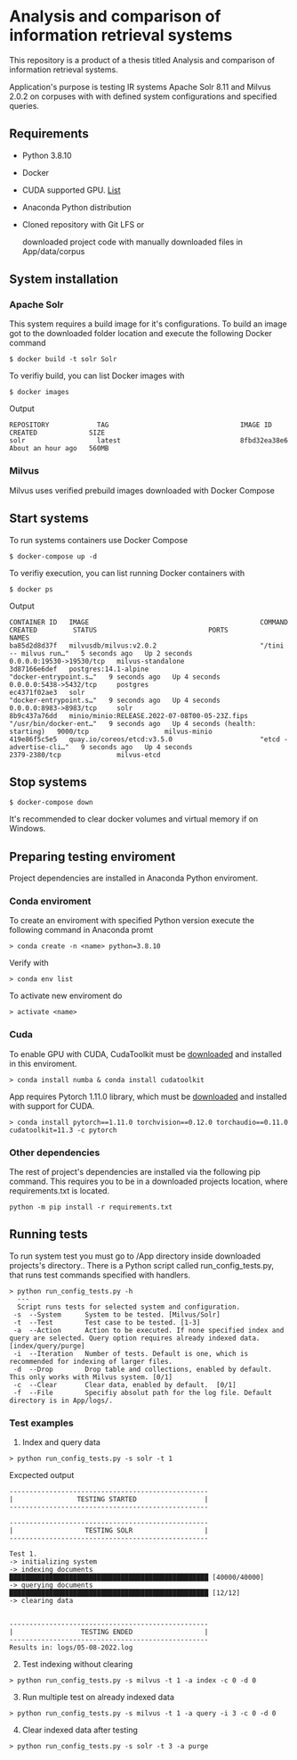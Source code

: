 # Analysis and comparison of information retrieval systems

This repository is a product of a thesis titled Analysis and comparison of information retrieval systems.

Application's purpose is testing IR systems Apache Solr 8.11 and Milvus 2.0.2 on corpuses with with defined system configurations and specified queries.

## Requirements
- Python 3.8.10
- Docker 
- CUDA supported GPU. [List](https://developer.nvidia.com/cuda-gpus)
- Anaconda Python distribution
- Cloned repository with Git LFS or
 
  downloaded project code with manually downloaded files in App/data/corpus


## System installation

### Apache Solr
This system requires a build image for it's configurations. To build an image
got to the downloaded folder location and execute the following Docker command

```
$ docker build -t solr Solr
```

To verifiy build, you can list Docker images with 

```
$ docker images
```
Output

```
REPOSITORY            TAG                                 IMAGE ID       CREATED             SIZE
solr                  latest                              8fbd32ea38e6   About an hour ago   560MB
```
### Milvus
Milvus uses verified prebuild images downloaded with Docker Compose

## Start systems
To run systems containers use Docker Compose
```
$ docker-compose up -d
```
To verifiy execution, you can list running Docker containers with 

```
$ docker ps
```
Output 
```
CONTAINER ID   IMAGE                                           COMMAND                  CREATED         STATUS                            PORTS                      NAMES
ba85d2d8d37f   milvusdb/milvus:v2.0.2                          "/tini -- milvus run…"   5 seconds ago   Up 2 seconds                      0.0.0.0:19530->19530/tcp   milvus-standalone
3d87166e6def   postgres:14.1-alpine                            "docker-entrypoint.s…"   9 seconds ago   Up 4 seconds                      0.0.0.0:5438->5432/tcp     postgres
ec4371f02ae3   solr                                            "docker-entrypoint.s…"   9 seconds ago   Up 4 seconds                      0.0.0.0:8983->8983/tcp     solr
8b9c437a76dd   minio/minio:RELEASE.2022-07-08T00-05-23Z.fips   "/usr/bin/docker-ent…"   9 seconds ago   Up 4 seconds (health: starting)   9000/tcp                   milvus-minio
419e86f5c5e5   quay.io/coreos/etcd:v3.5.0                      "etcd -advertise-cli…"   9 seconds ago   Up 4 seconds                      2379-2380/tcp              milvus-etcd
```
## Stop systems 
```
$ docker-compose down
```
It's recommended to clear docker volumes and virtual memory if on Windows.

## Preparing testing enviroment
Project dependencies are  installed in Anaconda Python enviroment.

### Conda enviroment
To create an enviroment with specified Python version execute the following command in Anaconda promt
```
> conda create -n <name> python=3.8.10
```
Verify with 
```
> conda env list
```
To activate new enviroment do
```
> activate <name>
```

### Cuda
To enable GPU with CUDA, CudaToolkit must be [downloaded](https://developer.nvidia.com/cuda-11-3-1-download-archive) and installed in this enviroment.
```
> conda install numba & conda install cudatoolkit
```

App requires Pytorch 1.11.0 library, which must be [downloaded](https://pytorch.org/get-started/locally/) and installed with support for CUDA.
```
> conda install pytorch==1.11.0 torchvision==0.12.0 torchaudio==0.11.0 cudatoolkit=11.3 -c pytorch
```
### Other dependencies
The rest of project's dependencies are installed via the following pip command. This requires you to be in a downloaded projects location, where requirements.txt is located.
```
python -m pip install -r requirements.txt
```

## Running tests
To run system test you must go to /App directory inside downloaded projects's directory.. There is a Python script called run_config_tests.py, that runs test commands specified with handlers. 
```
> python run_config_tests.py -h
  ---
  Script runs tests for selected system and configuration.
 -s  --System      System to be tested. [Milvus/Solr]
 -t  --Test        Test case to be tested. [1-3]
 -a  --Action      Action to be executed. If none specified index and query are selected. Query option requires already indexed data. [index/query/purge]
 -i  --Iteration   Number of tests. Default is one, which is recommended for indexing of larger files.
 -d  --Drop        Drop table and collections, enabled by default. This only works with Milvus system. [0/1]
 -c  --Clear       Clear data, enabled by default.  [0/1]
 -f  --File        Specifiy absolut path for the log file. Default directory is in App/logs/.
```
### Test examples
1. Index and query data
```
> python run_config_tests.py -s solr -t 1
```
Excpected output
```
--------------------------------------------------
|                TESTING STARTED                 |
--------------------------------------------------

--------------------------------------------------
|                  TESTING SOLR                  |
--------------------------------------------------

Test 1.
-> initializing system
-> indexing documents
██████████████████████████████████████████████████ [40000/40000]
-> querying documents
██████████████████████████████████████████████████ [12/12]
-> clearing data


--------------------------------------------------
|                 TESTING ENDED                  |
--------------------------------------------------
Results in: logs/05-08-2022.log

```

2. Test indexing without clearing 
```
> python run_config_tests.py -s milvus -t 1 -a index -c 0 -d 0
```

3. Run multiple test on already indexed data
```
> python run_config_tests.py -s milvus -t 1 -a query -i 3 -c 0 -d 0
```

4. Clear indexed data after testing
```
> python run_config_tests.py -s solr -t 3 -a purge
```
